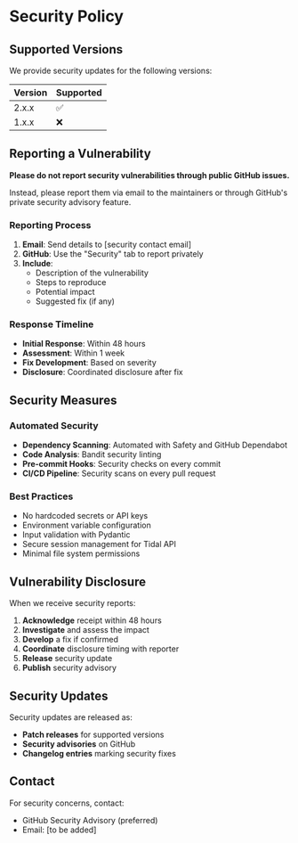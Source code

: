 # Security Policy

## Supported Versions

We provide security updates for the following versions:

| Version | Supported          |
| ------- | ------------------ |
| 2.x.x   | :white_check_mark: |
| 1.x.x   | :x:                |

## Reporting a Vulnerability

**Please do not report security vulnerabilities through public GitHub issues.**

Instead, please report them via email to the maintainers or through GitHub's private security advisory feature.

### Reporting Process

1. **Email**: Send details to [security contact email]
2. **GitHub**: Use the "Security" tab to report privately
3. **Include**:
   - Description of the vulnerability
   - Steps to reproduce
   - Potential impact
   - Suggested fix (if any)

### Response Timeline

- **Initial Response**: Within 48 hours
- **Assessment**: Within 1 week
- **Fix Development**: Based on severity
- **Disclosure**: Coordinated disclosure after fix

## Security Measures

### Automated Security

- **Dependency Scanning**: Automated with Safety and GitHub Dependabot
- **Code Analysis**: Bandit security linting
- **Pre-commit Hooks**: Security checks on every commit
- **CI/CD Pipeline**: Security scans on every pull request

### Best Practices

- No hardcoded secrets or API keys
- Environment variable configuration
- Input validation with Pydantic
- Secure session management for Tidal API
- Minimal file system permissions

## Vulnerability Disclosure

When we receive security reports:

1. **Acknowledge** receipt within 48 hours
2. **Investigate** and assess the impact
3. **Develop** a fix if confirmed
4. **Coordinate** disclosure timing with reporter
5. **Release** security update
6. **Publish** security advisory

## Security Updates

Security updates are released as:

- **Patch releases** for supported versions
- **Security advisories** on GitHub
- **Changelog entries** marking security fixes

## Contact

For security concerns, contact:

- GitHub Security Advisory (preferred)
- Email: [to be added]
